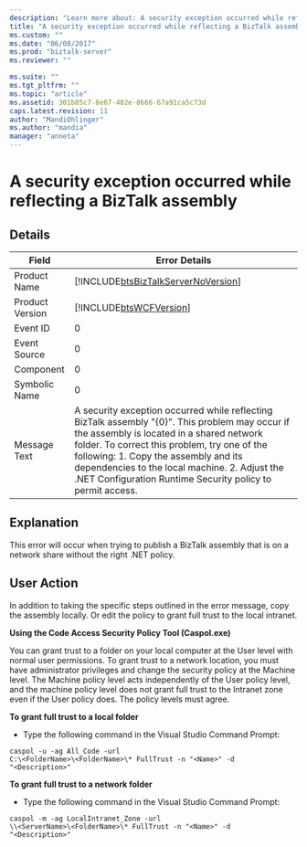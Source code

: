 ```yaml
---
description: "Learn more about: A security exception occurred while reflecting a BizTalk assembly"
title: "A security exception occurred while reflecting a BizTalk assembly | Microsoft Docs"
ms.custom: ""
ms.date: "06/08/2017"
ms.prod: "biztalk-server"
ms.reviewer: ""

ms.suite: ""
ms.tgt_pltfrm: ""
ms.topic: "article"
ms.assetid: 301b85c7-8e67-482e-8666-67a91ca5c73d
caps.latest.revision: 11
author: "MandiOhlinger"
ms.author: "mandia"
manager: "anneta"
---
```

# A security exception occurred while reflecting a BizTalk assembly
## Details  
  
|    Field             |            Error Details                                                                                                                                                                                                                                                                                                                                        |
|-----------------|----------------------------------------------------------------------------------------------------------------------------------------------------------------------------------------------------------------------------------------------------------------------------------------------------------------------------------------------------|
|  Product Name   |                                                                                                                                 [!INCLUDE[btsBizTalkServerNoVersion](../includes/btsbiztalkservernoversion-md.md)]                                                                                                                                 |
| Product Version |                                                                                                                                             [!INCLUDE[btsWCFVersion](../includes/btswcfversion-md.md)]                                                                                                                                             |
|    Event ID     |                                                                                                                                                                         0                                                                                                                                                                          |
|  Event Source   |                                                                                                                                                                         0                                                                                                                                                                          |
|    Component    |                                                                                                                                                                         0                                                                                                                                                                          |
|  Symbolic Name  |                                                                                                                                                                         0                                                                                                                                                                          |
|  Message Text   | A security exception occurred while reflecting BizTalk assembly "{0}". This problem may occur if the assembly is located in a shared network folder. To correct this problem, try one of the following: 1. Copy the assembly and its dependencies to the local machine. 2. Adjust the .NET Configuration Runtime Security policy to permit access. |
  
## Explanation  
 This error will occur when trying to publish a BizTalk assembly that is on a network share without the right .NET policy.  
  
## User Action  
 In addition to taking the specific steps outlined in the error message, copy the assembly locally. Or edit the policy to grant full trust to the local intranet.  
  
 **Using the Code Access Security Policy Tool (Caspol.exe)**  
  
 You can grant trust to a folder on your local computer at the User level with normal user permissions. To grant trust to a network location, you must have administrator privileges and change the security policy at the Machine level. The Machine policy level acts independently of the User policy level, and the machine policy level does not grant full trust to the Intranet zone even if the User policy does. The policy levels must agree.  
  
 **To grant full trust to a local folder**  
  
-   Type the following command in the Visual Studio Command Prompt:  
  
```  
caspol -u -ag All_Code -url   
C:\<FolderName>\<FolderName>\* FullTrust -n "<Name>" -d  
"<Description>"  
```  
  
 **To grant full trust to a network folder**  
  
-   Type the following command in the Visual Studio Command Prompt:  
  
```  
caspol -m -ag LocalIntranet_Zone -url   
\\<ServerName>\<FolderName>\* FullTrust -n "<Name>" -d   
"<Description>"  
```
